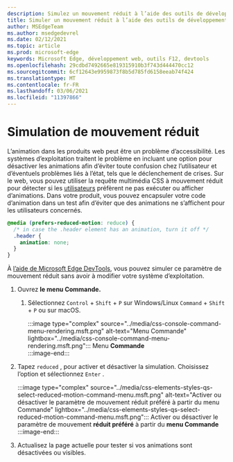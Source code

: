 ```yaml
---
description: Simulez un mouvement réduit à l’aide des outils de développement.
title: Simuler un mouvement réduit à l’aide des outils de développement (CSS préfère le mouvement réduit)
author: MSEdgeTeam
ms.author: msedgedevrel
ms.date: 02/12/2021
ms.topic: article
ms.prod: microsoft-edge
keywords: Microsoft Edge, développement web, outils F12, devtools
ms.openlocfilehash: 29cdbd7492665e819315910b3f743d444470cc12
ms.sourcegitcommit: 6cf12643e9959873f8b5d785fd6158eeab74f424
ms.translationtype: MT
ms.contentlocale: fr-FR
ms.lasthandoff: 03/06/2021
ms.locfileid: "11397866"
---
```

# <a name="reduced-motion-simulation"></a>Simulation de mouvement réduit  

L’animation dans les produits web peut être un problème d’accessibilité.  Les systèmes d’exploitation traitent le problème en incluant une option pour désactiver les animations afin d’éviter toute confusion chez l’utilisateur et d’éventuels problèmes liés à l’état, tels que le déclenchement de crises.  Sur le web, vous pouvez utiliser la requête multimédia CSS à mouvement réduit pour détecter si les [utilisateurs][MDNPrefersReducedMotion] préfèrent ne pas exécuter ou afficher d’animations.  Dans votre produit, vous pouvez encapsuler votre code d’animation dans un test afin d’éviter que des animations ne s’affichent pour les utilisateurs concernés.  

```css
@media (prefers-reduced-motion: reduce) {
  /* in case the .header element has an animation, turn it off */
  .header {
    animation: none;
  }
}
```  

À [l’aide de Microsoft Edge DevTools][DevtoolsIndex], vous pouvez simuler ce paramètre de mouvement réduit sans avoir à modifier votre système d’exploitation.  

1.  Ouvrez **le menu Commande.**  
    1.  Sélectionnez `Control` + `Shift` + `P` sur Windows/Linux `Command` + `Shift` + `P` ou sur macOS.  
        
        :::image type="complex" source="../media/css-console-command-menu-rendering.msft.png" alt-text="Menu Commande" lightbox="../media/css-console-command-menu-rendering.msft.png":::
           Menu **Commande**  
        :::image-end:::  
        
1.  Tapez `reduced` , pour activer et désactiver la simulation.  Choisissez l’option et sélectionnez `Enter` .  
    
    :::image type="complex" source="../media/css-elements-styles-qs-select-reduced-motion-command-menu.msft.png" alt-text="Activer ou désactiver le paramètre de mouvement réduit préféré à partir du menu Commande" lightbox="../media/css-elements-styles-qs-select-reduced-motion-command-menu.msft.png":::
       Activer ou désactiver le paramètre de mouvement **réduit préféré** à partir du **menu Commande**  
    :::image-end:::  
    
1.  Actualisez la page actuelle pour tester si vos animations sont désactivées ou visibles.  
    
<!-- links -->  

[DevtoolsIndex]: ../index.md "Outils de développement Microsoft Edge (Chromium) | Documents Microsoft"  

[MDNPrefersReducedMotion]: https://developer.mozilla.org/docs/Web/CSS/@media/prefers-reduced-motion "prefers-reduced-motion | MDN"  
